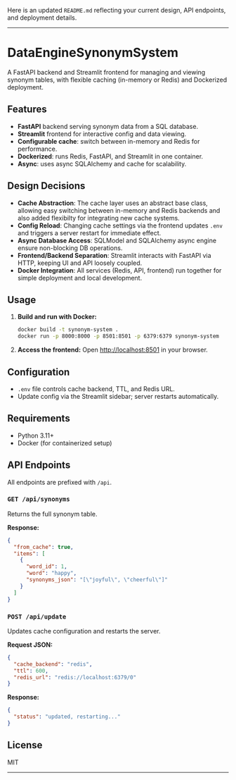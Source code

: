  Here is an updated `README.md` reflecting your current design, API endpoints, and deployment details.

---

# DataEngineSynonymSystem

A FastAPI backend and Streamlit frontend for managing and viewing synonym tables, with flexible caching (in-memory or Redis) and Dockerized deployment.

## Features

- **FastAPI** backend serving synonym data from a SQL database.
- **Streamlit** frontend for interactive config and data viewing.
- **Configurable cache**: switch between in-memory and Redis for performance.
- **Dockerized**: runs Redis, FastAPI, and Streamlit in one container.
- **Async**: uses async SQLAlchemy and cache for scalability.

## Design Decisions

- **Cache Abstraction**: The cache layer uses an abstract base class, allowing easy switching between in-memory and Redis backends and also added flexibilty for integrating new cache systems.
- **Config Reload**: Changing cache settings via the frontend updates `.env` and triggers a server restart for immediate effect.
- **Async Database Access**: SQLModel and SQLAlchemy async engine ensure non-blocking DB operations.
- **Frontend/Backend Separation**: Streamlit interacts with FastAPI via HTTP, keeping UI and API loosely coupled.
- **Docker Integration**: All services (Redis, API, frontend) run together for simple deployment and local development.



## Usage

1. **Build and run with Docker:**
   ```sh
   docker build -t synonym-system .
   docker run -p 8000:8000 -p 8501:8501 -p 6379:6379 synonym-system
   ```

2. **Access the frontend:**
   Open [http://localhost:8501](http://localhost:8501) in your browser.
   

## Configuration

- `.env` file controls cache backend, TTL, and Redis URL.
- Update config via the Streamlit sidebar; server restarts automatically.

## Requirements

- Python 3.11+
- Docker (for containerized setup)

## API Endpoints

All endpoints are prefixed with `/api`.

### `GET /api/synonyms`

Returns the full synonym table.

**Response:**
```json
{
  "from_cache": true,
  "items": [
    {
      "word_id": 1,
      "word": "happy",
      "synonyms_json": "[\"joyful\", \"cheerful\"]"
    }
  ]
}
```

### `POST /api/update`

Updates cache configuration and restarts the server.

**Request JSON:**
```json
{
  "cache_backend": "redis",
  "ttl": 600,
  "redis_url": "redis://localhost:6379/0"
}
```

**Response:**
```json
{
  "status": "updated, restarting..."
}
```

## License

MIT

---